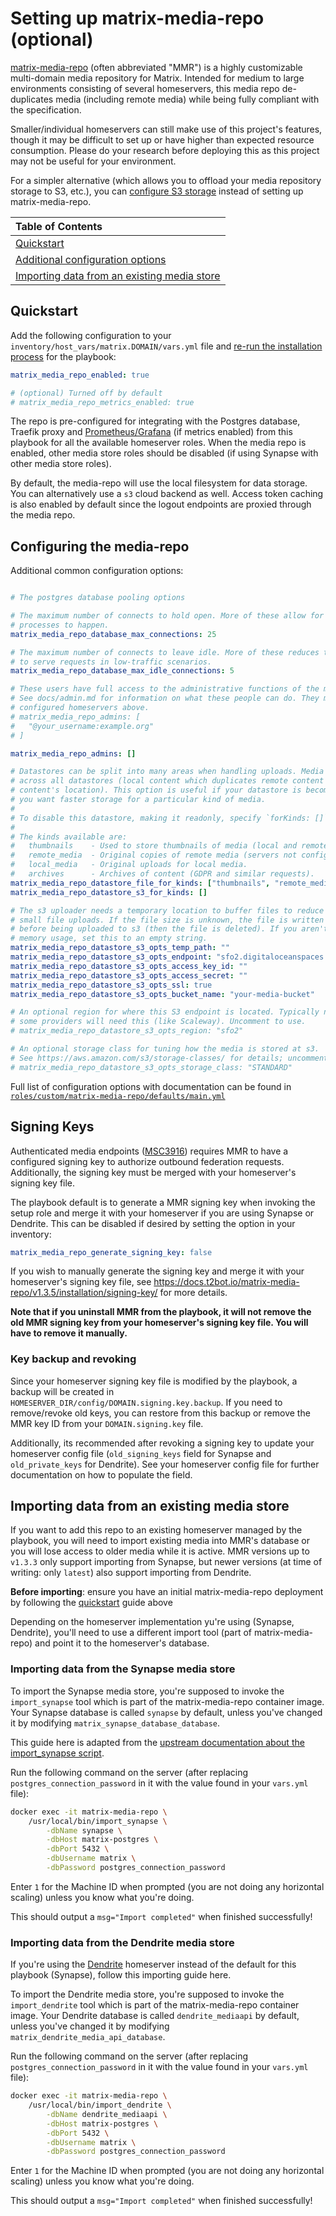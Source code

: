 # Setting up matrix-media-repo (optional)

[matrix-media-repo](https://docs.t2bot.io/matrix-media-repo/) (often abbreviated "MMR") is a highly customizable multi-domain media repository for Matrix. Intended for medium to large environments consisting of several homeservers, this media repo de-duplicates media (including remote media) while being fully compliant with the specification.

Smaller/individual homeservers can still make use of this project's features, though it may be difficult to set up or have higher than expected resource consumption. Please do your research before deploying this as this project may not be useful for your environment.

For a simpler alternative (which allows you to offload your media repository storage to S3, etc.), you can [configure S3 storage](configuring-playbook-s3.md) instead of setting up matrix-media-repo.

| **Table of Contents**                                                                       |
| :------------------------------------------------------------------------------------------ |
| [Quickstart](#quickstart)                                                                   |
| [Additional configuration options](#configuring-the-media-repo)                             |
| [Importing data from an existing media store](#importing-data-from-an-existing-media-store) |

## Quickstart

Add the following configuration to your `inventory/host_vars/matrix.DOMAIN/vars.yml` file and [re-run the installation process](./installing.md) for the playbook:

```yaml
matrix_media_repo_enabled: true

# (optional) Turned off by default
# matrix_media_repo_metrics_enabled: true
```

The repo is pre-configured for integrating with the Postgres database, Traefik proxy and [Prometheus/Grafana](configuring-playbook-prometheus-grafana.md) (if metrics enabled) from this playbook for all the available homeserver roles. When the media repo is enabled, other media store roles should be disabled (if using Synapse with other media store roles).

By default, the media-repo will use the local filesystem for data storage. You can alternatively use a `s3` cloud backend as well. Access token caching is also enabled by default since the logout endpoints are proxied through the media repo.

## Configuring the media-repo

Additional common configuration options:
```yaml

# The postgres database pooling options

# The maximum number of connects to hold open. More of these allow for more concurrent
# processes to happen.
matrix_media_repo_database_max_connections: 25

# The maximum number of connects to leave idle. More of these reduces the time it takes
# to serve requests in low-traffic scenarios.
matrix_media_repo_database_max_idle_connections: 5

# These users have full access to the administrative functions of the media repository.
# See docs/admin.md for information on what these people can do. They must belong to one of the
# configured homeservers above.
# matrix_media_repo_admins: [
#   "@your_username:example.org"
# ]

matrix_media_repo_admins: []

# Datastores can be split into many areas when handling uploads. Media is still de-duplicated
# across all datastores (local content which duplicates remote content will re-use the remote
# content's location). This option is useful if your datastore is becoming very large, or if
# you want faster storage for a particular kind of media.
#
# To disable this datastore, making it readonly, specify `forKinds: []`.
#
# The kinds available are:
#   thumbnails    - Used to store thumbnails of media (local and remote).
#   remote_media  - Original copies of remote media (servers not configured by this repo).
#   local_media   - Original uploads for local media.
#   archives      - Archives of content (GDPR and similar requests).
matrix_media_repo_datastore_file_for_kinds: ["thumbnails", "remote_media", "local_media", "archives"]
matrix_media_repo_datastore_s3_for_kinds: []

# The s3 uploader needs a temporary location to buffer files to reduce memory usage on
# small file uploads. If the file size is unknown, the file is written to this location
# before being uploaded to s3 (then the file is deleted). If you aren't concerned about
# memory usage, set this to an empty string.
matrix_media_repo_datastore_s3_opts_temp_path: ""
matrix_media_repo_datastore_s3_opts_endpoint: "sfo2.digitaloceanspaces.com"
matrix_media_repo_datastore_s3_opts_access_key_id: ""
matrix_media_repo_datastore_s3_opts_access_secret: ""
matrix_media_repo_datastore_s3_opts_ssl: true
matrix_media_repo_datastore_s3_opts_bucket_name: "your-media-bucket"

# An optional region for where this S3 endpoint is located. Typically not needed, though
# some providers will need this (like Scaleway). Uncomment to use.
# matrix_media_repo_datastore_s3_opts_region: "sfo2"

# An optional storage class for tuning how the media is stored at s3.
# See https://aws.amazon.com/s3/storage-classes/ for details; uncomment to use.
# matrix_media_repo_datastore_s3_opts_storage_class: "STANDARD"

```

Full list of configuration options with documentation can be found in [`roles/custom/matrix-media-repo/defaults/main.yml`](https://github.com/spantaleev/matrix-docker-ansible-deploy/blob/master/roles/custom/matrix-media-repo/defaults/main.yml)

## Signing Keys

Authenticated media endpoints ([MSC3916](https://github.com/matrix-org/matrix-spec-proposals/pull/3916)) requires MMR to have a configured signing key to authorize outbound federation requests. Additionally, the signing key must be merged with your homeserver's signing key file.

The playbook default is to generate a MMR signing key when invoking the setup role and merge it with your homeserver if you are using Synapse or Dendrite. This can be disabled if desired by setting the option in your inventory:

```yaml
matrix_media_repo_generate_signing_key: false
```

If you wish to manually generate the signing key and merge it with your homeserver's signing key file, see https://docs.t2bot.io/matrix-media-repo/v1.3.5/installation/signing-key/ for more details.

**Note that if you uninstall MMR from the playbook, it will not remove the old MMR signing key from your homeserver's signing key file. You will have to remove it manually.**

### Key backup and revoking

Since your homeserver signing key file is modified by the playbook, a backup will be created in `HOMESERVER_DIR/config/DOMAIN.signing.key.backup`. If you need to remove/revoke old keys, you can restore from this backup or remove the MMR key ID from your `DOMAIN.signing.key` file.

Additionally, its recommended after revoking a signing key to update your homeserver config file (`old_signing_keys` field for Synapse and `old_private_keys` for Dendrite). See your homeserver config file for further documentation on how to populate the field.

## Importing data from an existing media store

If you want to add this repo to an existing homeserver managed by the playbook, you will need to import existing media into MMR's database or you will lose access to older media while it is active. MMR versions up to `v1.3.3` only support importing from Synapse, but newer versions (at time of writing: only `latest`) also support importing from Dendrite.

**Before importing**: ensure you have an initial matrix-media-repo deployment by following the [quickstart](#quickstart) guide above

Depending on the homeserver implementation yu're using (Synapse, Dendrite), you'll need to use a different import tool (part of matrix-media-repo) and point it to the homeserver's database.

### Importing data from the Synapse media store

To import the Synapse media store, you're supposed to invoke the `import_synapse` tool which is part of the matrix-media-repo container image. Your Synapse database is called `synapse` by default, unless you've changed it by modifying `matrix_synapse_database_database`.

This guide here is adapted from the [upstream documentation about the import_synapse script](https://github.com/turt2live/matrix-media-repo#importing-media-from-synapse).

Run the following command on the server (after replacing `postgres_connection_password` in it with the value found in your `vars.yml` file):

```sh
docker exec -it matrix-media-repo \
    /usr/local/bin/import_synapse \
        -dbName synapse \
        -dbHost matrix-postgres \
        -dbPort 5432 \
        -dbUsername matrix \
        -dbPassword postgres_connection_password
```

Enter `1` for the Machine ID when prompted (you are not doing any horizontal scaling) unless you know what you're doing.

This should output a `msg="Import completed"` when finished successfully!

### Importing data from the Dendrite media store

If you're using the [Dendrite](configuring-playbook-dendrite.md) homeserver instead of the default for this playbook (Synapse), follow this importing guide here.

To import the Dendrite media store, you're supposed to invoke the `import_dendrite` tool which is part of the matrix-media-repo container image. Your Dendrite database is called `dendrite_mediaapi` by default, unless you've changed it by modifying `matrix_dendrite_media_api_database`.

Run the following command on the server (after replacing `postgres_connection_password` in it with the value found in your `vars.yml` file):

```sh
docker exec -it matrix-media-repo \
    /usr/local/bin/import_dendrite \
        -dbName dendrite_mediaapi \
        -dbHost matrix-postgres \
        -dbPort 5432 \
        -dbUsername matrix \
        -dbPassword postgres_connection_password
```

Enter `1` for the Machine ID when prompted (you are not doing any horizontal scaling) unless you know what you're doing.

This should output a `msg="Import completed"` when finished successfully!
